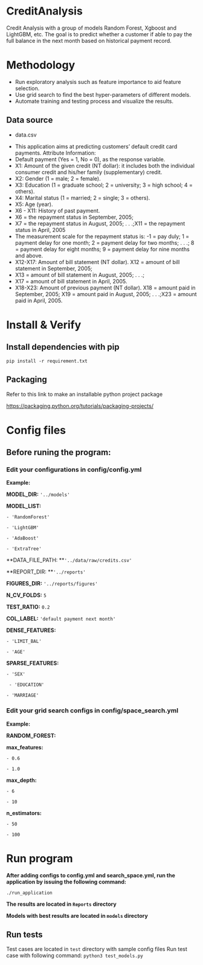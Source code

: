 # CreditAnalysis

Credit Analysis with a group of models Random Forest, Xgboost and LightGBM, etc.
The goal is to predict whether a customer if able to pay the full balance in the next month based on historical payment record.

# Methodology
* Run exploratory analysis such as feature importance to aid feature selection.
* Use grid search to find the best hyper-parameters of different models.
* Automate training and testing process and visualize the results.



## Data source
- data.csv
* This application aims at predicting customers’ default credit card payments.
Attribute Information:
* Default payment (Yes = 1, No = 0), as the response variable. 
* X1: Amount of the given credit (NT dollar): it includes both the individual consumer credit and his/her family (supplementary) credit. 
* X2: Gender (1 = male; 2 = female). 
* X3: Education (1 = graduate school; 2 = university; 3 = high school; 4 = others). 
* X4: Marital status (1 = married; 2 = single; 3 = others). 
* X5: Age (year). 
* X6 - X11: History of past payment.
* X6 = the repayment status in September, 2005; 
* X7 = the repayment status in August, 2005; . . .;X11 = the repayment status in April, 2005
* The measurement scale for the repayment status is: -1 = pay duly; 1 = payment delay for one month; 2 = payment delay for two months; . . .; 8 = payment delay for eight months; 9 = payment delay for nine months and above. 
* X12-X17: Amount of bill statement (NT dollar). X12 = amount of bill statement in September, 2005; 
* X13 = amount of bill statement in August, 2005; . . .; 
* X17 = amount of bill statement in April, 2005. 
* X18-X23: Amount of previous payment (NT dollar). X18 = amount paid in September, 2005; X19 = amount paid in August, 2005; . . .;X23 = amount paid in April, 2005. 

# Install & Verify
## Install dependencies with pip
`pip install -r requirement.txt`

## Packaging
Refer to this link to make an installable python project package

https://packaging.python.org/tutorials/packaging-projects/


# Config files
## Before runing the program:

### Edit your configurations in config/config.yml

**Example:**

**MODEL_DIR:** `'../models'`

**MODEL_LIST:**

  `- 'RandomForest'`
 
  `- 'LightGBM'`
  
  `- 'AdaBoost'`
  
  `- 'ExtraTree'`
  
**DATA_FILE_PATH: **`'../data/raw/credits.csv'`

**REPORT_DIR: **`'../reports'`

**FIGURES_DIR:** `'../reports/figures'`

**N_CV_FOLDS:** `5`

**TEST_RATIO:** `0.2`

**COL_LABEL:** `'default payment next month'`

**DENSE_FEATURES:**
  
  `- 'LIMIT_BAL'`
 
 `- 'AGE'`
 
**SPARSE_FEATURES:**

  `- 'SEX'`
  
 ` - 'EDUCATION'`
 
 `- 'MARRIAGE'`
 


### Edit your grid search configs in config/space_search.yml

**Example:**

**RANDOM_FOREST:**
       
   **max_features:**
   
   `- 0.6`
   
   `- 1.0`
    
   **max_depth:**
   
   `- 6`
        
   `- 10`
        
   **n_estimators:**
       
   `- 50`
        
   `- 100`
 
# Run program

**After adding configs to config.yml and search_space.yml, run the application by issuing the following command:**

`./run_application`

**The results are located in `Reports` directory**

**Models with best results are located in `models` directory**

## Run tests
 Test cases are located in `test` directory with sample config files
 Run test case with following command:
 `python3 test_models.py` 
 